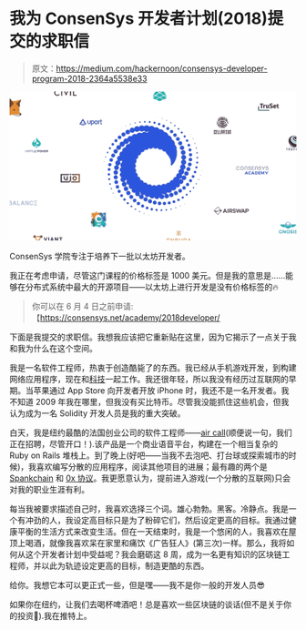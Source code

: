 # 我为 ConsenSys 开发者计划(2018)提交的求职信

> 原文：<https://medium.com/hackernoon/consensys-developer-program-2018-2364a5538e33>

![](img/0afb806755978c0a750f8113d22375cf.png)

ConsenSys 学院专注于培养下一批以太坊开发者。

我正在考虑申请，尽管这门课程的价格标签是 1000 美元。但是我的意思是……能够在分布式系统中最大的开源项目——以太坊上进行开发是没有价格标签的🔥

> 你可以在 6 月 4 日之前申请:【https://consensys.net/academy/2018developer/ 

下面是我提交的求职信。我想我应该把它重新贴在这里，因为它揭示了一点关于我和我为什么在这个空间。

我是一名软件工程师，热衷于创造酷毙了的东西。我已经从手机游戏开发，到构建网络应用程序，现在和[科技](https://hackernoon.com/tagged/technology)一起工作。我还很年轻，所以我没有经历过互联网的早期。当苹果通过 App Store 向开发者开放 iPhone 时，我还不是一名开发者。我不知道 2009 年我在哪里，但我没有买比特币。尽管我没能抓住这些机会，但我认为成为一名 Solidity 开发人员是我的重大突破。

白天，我是纽约最酷的法国创业公司的软件工程师——[air call](http://aircall.io/)(顺便说一句，我们正在招聘，尽管开口！).该产品是一个商业语音平台，构建在一个相当复杂的 Ruby on Rails 堆栈上。到了晚上(好吧——当我不去泡吧、打台球或探索城市的时候)，我喜欢编写分散的应用程序，阅读其他项目的进展；最有趣的两个是 [Spankchain](https://spankchain.com/) 和 [0x 协议](https://0xproject.com/)。我更愿意认为，提前进入游戏(一个分散的互联网)只会对我的职业生涯有利。

每当我被要求描述自己时，我喜欢选择三个词。雄心勃勃。黑客。冷静点。我是一个有冲劲的人，我设定高目标只是为了粉碎它们，然后设定更高的目标。我通过健康平衡的生活方式来改变生活。但在一天结束时，我是一个悠闲的人，我喜欢在屋顶上喝酒，就像我喜欢呆在家里和痛饮《广告狂人》(第三次)一样。那么，我将如何从这个开发者计划中受益呢？我会磨砺这 8 周，成为一名更有知识的区块链工程师，并以此为轨迹设定更高的目标，制造更酷的东西。

给你。我想它本可以更正式一些，但是嘿——我不是你一般的开发人员😎

如果你在纽约，让我们去喝杯啤酒吧！总是喜欢一些区块链的谈话(但不是关于你的投资🙏).我在推特上。